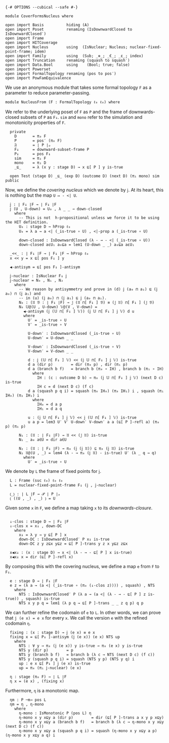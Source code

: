 ```
{-# OPTIONS --cubical --safe #-}

module CoverFormsNucleus where

open import Basis          hiding (A)
open import Poset          renaming (IsDownwardClosed to IsDownwardClosed′)
open import Frame
open import HITCoverage
open import Nucleus        using  (IsNuclear; Nucleus; nuclear-fixed-point-frame; idem)
open import Family         using  (Sub; _⊚_; _€_; _ε_; index)
open import Truncation     renaming (squash to squash′)
open import Data.Bool      using    (Bool; true; false)
open import Powerset
open import FormalTopology renaming (pos to pos′)
open import PowFamEquivalence
```

We use an anonymous module that takes some formal topology `F` as a parameter to reduce
parameter-passing.

```
module NucleusFrom (F : FormalTopology ℓ₀ ℓ₀) where
```

We refer to the underlying poset of `F` as `P` and the frame of downwards-closed subsets
of `P` as `F↓`. `sim` and `mono` refer to the simulation and monotonicity properties of
`F`.

```
  private
    D       = π₀ F
    P       = pos′ (π₀ F)
    𝔉       = ∣ P ∣ₚ
    F↓      = downward-subset-frame P
    P↓      = pos F↓
    sim     = π₁ F
    mono    = π₁ D
    _⊑_     = λ (x y : stage D) → x ⊑[ P ] y is-true

  open Test (stage D) _⊑_ (exp D) (outcome D) (next D) (π₁ mono) sim public
```

Now, we define the *covering nucleus* which we denote by `𝕛`. At its heart, this is
nothing but the map `U ↦ - <| U`.

```
  𝕛 : ∣ F↓ ∣F → ∣ F↓ ∣F
  𝕛 (U , U-down) = U₀ , λ _ _ → down-closed
    where
      -- This is not  h-propositional unless we force it to be using the HIT definition.
      U₀ : stage D → hProp ℓ₀
      U₀ = λ a → a <| (_is-true ∘ U) , <|-prop a (_is-true ∘ U)

      down-closed : IsDownwardClosed (λ - → - <| (_is-true ∘ U))
      down-closed aεU₁ a₀⊑a = lem1 (U-down _ _) a₀⊑a aεU₁

  _<<_ : ∣ F↓ ∣F → ∣ F↓ ∣F → hProp ℓ₀
  x << y = x ⊑[ pos F↓ ] y

  ◀-antisym = ⊑[ pos F↓ ]-antisym

  𝕛-nuclear : IsNuclear F↓ 𝕛
  𝕛-nuclear = N₀ , N₁ , N₂
    where
      -- We reason by antisymmetry and prove in (d) 𝕛 (a₀ ⊓ a₁) ⊑ (𝕛 a₀) ⊓ (𝕛 a₁) and
      -- in (u) (𝕛 a₀) ⊓ (𝕛 a₁) ⊑ 𝕛 (a₀ ⊓ a₁).
      N₀ : (𝔘 𝔙 : ∣ F↓ ∣F) → 𝕛 (𝔘 ⊓[ F↓ ] 𝔙) ≡ (𝕛 𝔘) ⊓[ F↓ ] (𝕛 𝔙)
      N₀ 𝕌@(U , U-down) 𝕍@(V , V-down) =
        ◀-antisym (𝕛 (𝕌 ⊓[ F↓ ] 𝕍)) (𝕛 𝕌 ⊓[ F↓ ] 𝕛 𝕍) d u
        where
          U′ = _is-true ∘ U
          V′ = _is-true ∘ V

          U-down′ : IsDownwardClosed (_is-true ∘ U)
          U-down′ = U-down _ _

          V-down′ : IsDownwardClosed (_is-true ∘ V)
          V-down′ = V-down _ _

          d : 𝕛 (𝕌 ⊓[ F↓ ] 𝕍) << (𝕛 𝕌 ⊓[ F↓ ] 𝕛 𝕍) is-true
          d a (dir p)        = dir (π₀ p) , dir (π₁ p)
          d a (branch b f)   = branch b (π₀ ∘ IH) , branch b (π₁ ∘ IH)
            where
              IH : (c : outcome D b) → π₀ (𝕛 𝕌 ⊓[ F↓ ] 𝕛 𝕍) (next D c) is-true
              IH c = d (next D c) (f c)
          d a (squash p q i) = squash (π₀ IH₀) (π₀ IH₁) i , squash (π₁ IH₀) (π₁ IH₁) i
            where
              IH₀ = d a p
              IH₁ = d a q

          u : (𝕛 𝕌 ⊓[ F↓ ] 𝕛 𝕍) << 𝕛 (𝕌 ⊓[ F↓ ] 𝕍) is-true
          u a p = lem3 U′ V′ U-down′ V-down′ a a (⊑[ P ]-refl a) (π₀ p) (π₁ p)

      N₁ : (𝔘 : ∣ F↓ ∣F) → 𝔘 << (𝕛 𝔘) is-true
      N₁ _ a₀ a∈U = dir a∈U

      N₂ : (𝔘 : ∣ F↓ ∣F) → π₀ (𝕛 (𝕛 𝔘)) ⊆ π₀ (𝕛 𝔘) is-true
      N₂ 𝔘@(U , _) = lem4 (λ - → π₀ (𝕛 𝔘) - is-true) U′ (λ _ q → q)
        where
          U′ = _is-true ∘ U
```

We denote by `L` the frame of fixed points for `𝕛`.

```
  L : Frame (suc ℓ₀) ℓ₀ ℓ₀
  L = nuclear-fixed-point-frame F↓ (𝕛 , 𝕛-nuclear)

  ⦅_⦆ : ∣ L ∣F → 𝒫 ∣ P ∣ₚ
  ⦅ ((U , _) , _) ⦆ = U
```

Given some `x` in `F`, we define a map taking `x` to its *downwards-closure*.

```

  ↓-clos : stage D → ∣ F↓ ∣F
  ↓-clos x = x↓ , down-DC
    where
      x↓ = λ y → y ⊑[ P ] x
      down-DC : IsDownwardClosed′ P x↓ is-true
      down-DC z y z⊑x y⊑z = ⊑[ P ]-trans y z x y⊑z z⊑x

  x◀x↓ : (x : stage D) → x <| (λ - → - ⊑[ P ] x is-true)
  x◀x↓ x = dir (⊑[ P ]-refl x)
```

By composing this with the covering nucleus, we define a map `e` from `F` to `F↓`.

```
  e : stage D → ∣ F↓ ∣F
  e z = (λ a → (a <| (_is-true ∘ (π₀ (↓-clos z)))) , squash) , NTS
    where
      NTS : IsDownwardClosed′ P (λ a → (a <| (λ - → - ⊑[ P ] z is-true)) , squash) is-true
      NTS x y p q = lem1 (λ p q → ⊑[ P ]-trans _ _ z q p) q p
```

We can further refine the codomain of `e` to `L`. In other words, we can prove that `j (e
x) = e x` for every `x`. We call the version `e` with the refined codomain `η`.

```
  fixing : (x : stage D) → 𝕛 (e x) ≡ e x
  fixing x = ⊑[ P↓ ]-antisym (𝕛 (e x)) (e x) NTS up
    where
      NTS : ∀ y → π₀ (𝕛 (e x)) y is-true → π₀ (e x) y is-true
      NTS y (dir p)        = p
      NTS y (branch b f)   = branch b (λ c → NTS (next D c) (f c))
      NTS y (squash p q i) = squash (NTS y p) (NTS y q) i
      up : e x ⊑[ P↓ ] 𝕛 (e x) is-true
      up = π₀ (π₁ 𝕛-nuclear) (e x)

  η : stage (π₀ F) → ∣ L ∣F
  η x = (e x) , (fixing x)
```

Furthermore, `η` is a monotonic map.

```
  ηm : P ─m→ pos L
  ηm = η , η-mono
    where
      η-mono : IsMonotonic P (pos L) η
      η-mono x y x⊑y a (dir p)        = dir (⊑[ P ]-trans a x y p x⊑y)
      η-mono x y x⊑y a (branch b f)   = branch b (λ c → η-mono x y x⊑y (next D c) (f c))
      η-mono x y x⊑y a (squash p q i) = squash (η-mono x y x⊑y a p) (η-mono x y x⊑y a q) i
```

